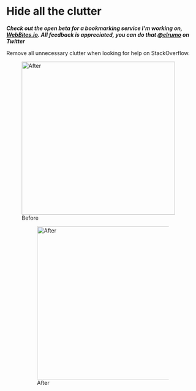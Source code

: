 # Hide all the clutter
***Check out the open beta for a bookmarking service I'm working on, [WebBites.io](https://bit.ly/elias-webbites). All feedback is appreciated, you can do that [@elrumo](https://bit.ly/elias-twitter) on Twitter***

Remove all unnecessary clutter when looking for help on StackOverflow.

<figure>
<img src="https://github.com/elrumo/stackOverflow_focus/raw/master/Social/Before.png" alt="After" style="width: 400px" />
<figcaption>Before</figcaption
</figure>

<figure>
<img src="https://github.com/elrumo/stackOverflow_focus/raw/master/Social/After.png" alt="After" style="width: 400px" />
<figcaption>After</figcaption>
</figure>
